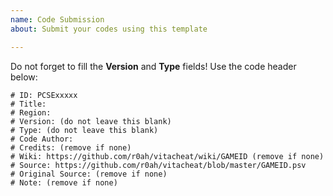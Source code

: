 ```yaml
---
name: Code Submission
about: Submit your codes using this template

---
```


Do not forget to fill the **Version** and **Type** fields! Use the code header below:

~~~~
# ID: PCSExxxxx
# Title:
# Region:
# Version: (do not leave this blank)
# Type: (do not leave this blank)
# Code Author:
# Credits: (remove if none)
# Wiki: https://github.com/r0ah/vitacheat/wiki/GAMEID (remove if none)
# Source: https://github.com/r0ah/vitacheat/blob/master/GAMEID.psv
# Original Source: (remove if none)
# Note: (remove if none)
~~~~
